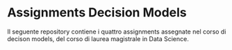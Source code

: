 # Assignments Decision Models

Il seguente repository contiene i quattro assignments assegnate nel corso di decison models, del corso di laurea magistrale in Data Science.
